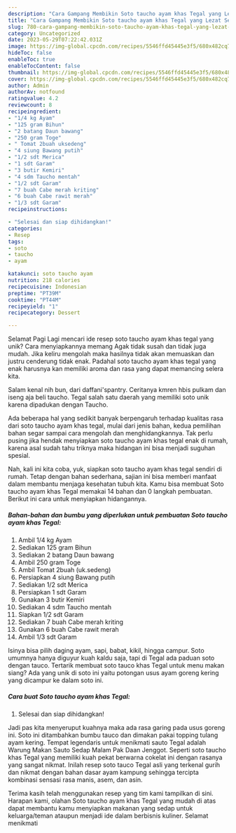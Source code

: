 ```yaml
---
description: "Cara Gampang Membikin Soto taucho ayam khas Tegal yang Lezat Sekali, Lezat"
title: "Cara Gampang Membikin Soto taucho ayam khas Tegal yang Lezat Sekali, Lezat"
slug: 780-cara-gampang-membikin-soto-taucho-ayam-khas-tegal-yang-lezat-sekali-lezat
category: Uncategorized
date: 2023-05-29T07:22:42.031Z
image: https://img-global.cpcdn.com/recipes/5546ffd45445e3f5/680x482cq70/soto-taucho-ayam-khas-tegal-foto-resep-utama.jpg
hideToc: false
enableToc: true
enableTocContent: false
thumbnail: https://img-global.cpcdn.com/recipes/5546ffd45445e3f5/680x482cq70/soto-taucho-ayam-khas-tegal-foto-resep-utama.jpg
cover: https://img-global.cpcdn.com/recipes/5546ffd45445e3f5/680x482cq70/soto-taucho-ayam-khas-tegal-foto-resep-utama.jpg
author: Admin
authorAv: notfound
ratingvalue: 4.2
reviewcount: 8
recipeingredient:
- "1/4 kg Ayam"
- "125 gram Bihun"
- "2 batang Daun bawang"
- "250 gram Toge"
- " Tomat 2buah uksedeng"
- "4 siung Bawang putih"
- "1/2 sdt Merica"
- "1 sdt Garam"
- "3 butir Kemiri"
- "4 sdm Taucho mentah"
- "1/2 sdt Garam"
- "7 buah Cabe merah kriting"
- "6 buah Cabe rawit merah"
- "1/3 sdt Garam"
recipeinstructions:

- "Selesai dan siap dihidangkan!"
categories:
- Resep
tags:
- soto
- taucho
- ayam

katakunci: soto taucho ayam 
nutrition: 218 calories
recipecuisine: Indonesian
preptime: "PT39M"
cooktime: "PT44M"
recipeyield: "1"
recipecategory: Dessert

---
```



Selamat Pagi Lagi mencari ide resep soto taucho ayam khas tegal yang unik? Cara menyiapkannya memang Agak tidak susah dan tidak juga mudah. Jika keliru mengolah maka hasilnya tidak akan memuaskan dan justru cenderung tidak enak. Padahal soto taucho ayam khas tegal yang enak harusnya kan memiliki aroma dan rasa yang dapat memancing selera kita.


Salam kenal nih bun, dari daffani&#39;spantry. Ceritanya kmren hbis pulkam dan iseng aja beli taucho. Tegal salah satu daerah yang memiliki soto unik karena dipadukan dengan Taucho.

Ada beberapa hal yang sedikit banyak berpengaruh terhadap kualitas rasa dari soto taucho ayam khas tegal, mulai dari jenis bahan, kedua pemilihan bahan segar sampai cara mengolah dan menghidangkannya. Tak perlu pusing jika hendak menyiapkan soto taucho ayam khas tegal enak di rumah, karena asal sudah tahu triknya maka hidangan ini bisa menjadi suguhan spesial.


Nah, kali ini kita coba, yuk, siapkan soto taucho ayam khas tegal sendiri di rumah. Tetap dengan bahan sederhana, sajian ini bisa memberi manfaat dalam membantu menjaga kesehatan tubuh kita. Kamu bisa membuat Soto taucho ayam khas Tegal memakai 14 bahan dan 0 langkah pembuatan. Berikut ini cara untuk menyiapkan hidangannya.

<!--inarticleads1-->

##### Bahan-bahan dan bumbu yang diperlukan untuk pembuatan Soto taucho ayam khas Tegal:

1. Ambil 1/4 kg Ayam
1. Sediakan 125 gram Bihun
1. Sediakan 2 batang Daun bawang
1. Ambil 250 gram Toge
1. Ambil  Tomat 2buah (uk.sedeng)
1. Persiapkan 4 siung Bawang putih
1. Sediakan 1/2 sdt Merica
1. Persiapkan 1 sdt Garam
1. Gunakan 3 butir Kemiri
1. Sediakan 4 sdm Taucho mentah
1. Siapkan 1/2 sdt Garam
1. Sediakan 7 buah Cabe merah kriting
1. Gunakan 6 buah Cabe rawit merah
1. Ambil 1/3 sdt Garam


Isinya bisa pilih daging ayam, sapi, babat, kikil, hingga campur. Soto umumnya hanya diguyur kuah kaldu saja, tapi di Tegal ada paduan soto dengan tauco. Tertarik membuat soto tauco khas Tegal untuk menu makan siang? Ada yang unik di soto ini yaitu potongan usus ayam goreng kering yang dicampur ke dalam soto ini. 

<!--inarticleads2-->

##### Cara buat Soto taucho ayam khas Tegal:


1. Selesai dan siap dihidangkan!

Jadi pas kita menyeruput kuahnya maka ada rasa garing pada usus goreng ini. Soto ini ditambahkan bumbu tauco dan dimakan pakai topping tulang ayam kering. Tempat legendaris untuk menikmati sauto Tegal adalah Warung Makan Sauto Sedap Malam Pak Daan Jenggot. Seperti soto taucho khas Tegal yang memiliki kuah pekat berwarna cokelat ini dengan rasanya yang sangat nikmat. Inilah resep soto tauco Tegal asli yang terkenal gurih dan nikmat dengan bahan dasar ayam kampung sehingga tercipta kombinasi sensasi rasa manis, asem, dan asin. 

Terima kasih telah menggunakan resep yang tim kami tampilkan di sini. Harapan kami, olahan Soto taucho ayam khas Tegal yang mudah di atas dapat membantu kamu menyiapkan makanan yang sedap untuk keluarga/teman ataupun menjadi ide dalam berbisnis kuliner. Selamat menikmati
